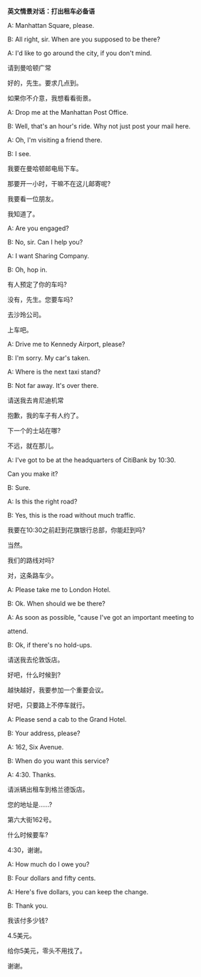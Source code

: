**英文情景对话：打出租车必备语**

A: Manhattan Square, please.

B: All right, sir. When are you supposed to be there?

A: I'd like to go around the city, if you don't mind.

请到曼哈顿广常

好的，先生。要求几点到。

如果你不介意，我想看看街景。

A: Drop me at the Manhattan Post Office.

B: Well, that's an hour's ride. Why not just post your mail here.

A: Oh, I'm visiting a friend there.

B: I see.

我要在曼哈顿邮电局下车。

那要开一小时，干嘛不在这儿邮寄呢?

我要看一位朋友。

我知道了。

A: Are you engaged?

B: No, sir. Can I help you?

A: I want Sharing Company.

B: Oh, hop in.

有人预定了你的车吗?

没有，先生。您要车吗?

去沙玲公司。

上车吧。

A: Drive me to Kennedy Airport, please?

B: I'm sorry. My car's taken.

A: Where is the next taxi stand?

B: Not far away. It's over there.

请送我去肯尼迪机常

抱歉，我的车子有人约了。

下一个的士站在哪?

不远，就在那儿。

A: I've got to be at the headquarters of CitiBank by 10:30.

Can you make it?

B: Sure.

A: Is this the right road?

B: Yes, this is the road without much traffic.

我要在10:30之前赶到花旗银行总部，你能赶到吗?

当然。

我们的路线对吗?

对，这条路车少。

A: Please take me to London Hotel.

B: Ok. When should we be there?

A: As soon as possible, "cause I've got an important meeting to

attend.

B: Ok, if there's no hold-ups.

请送我去伦敦饭店。

好吧，什么时候到?

越快越好，我要参加一个重要会议。

好吧，只要路上不停车就行。

A: Please send a cab to the Grand Hotel.

B: Your address, please?

A: 162, Six Avenue.

B: When do you want this service?

A: 4:30. Thanks.

请派辆出租车到格兰德饭店。

您的地址是……?

第六大街162号。

什么时候要车?

4:30，谢谢。

A: How much do I owe you?

B: Four dollars and fifty cents.

A: Here's five dollars, you can keep the change.

B: Thank you.

我该付多少钱?

4.5美元。

给你5美元，零头不用找了。

谢谢。